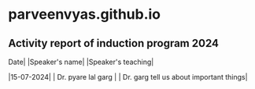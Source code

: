 # parveenvyas.github.io
## Activity report of induction program 2024
Date| |Speaker's name| |Speaker's teaching|

|15-07-2024| | Dr. pyare lal garg | | Dr. garg tell us about important things|
